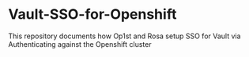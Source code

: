 # Vault-SSO-for-Openshift
This repository documents how Op1st and Rosa setup SSO for Vault via Authenticating against the Openshift cluster
